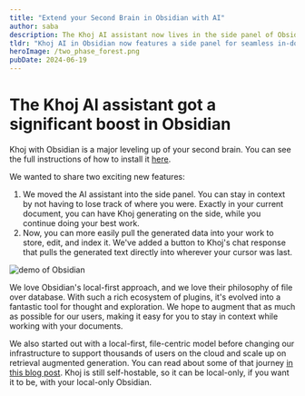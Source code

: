 ```yaml
---
title: "Extend your Second Brain in Obsidian with AI"
author: saba
description: The Khoj AI assistant now lives in the side panel of Obsidian, allowing you to stay in context while generating text. You can also easily pull the generated data into your work to store, edit, and index it.
tldr: "Khoj AI in Obsidian now features a side panel for seamless in-document assistance and a button for easy text integration, enhancing its compatibility with Obsidian's local-first philosophy and maintaining options for cloud scalability or local-only use."
heroImage: /two_phase_forest.png
pubDate: 2024-06-19
---
```


# The Khoj AI assistant got a significant boost in Obsidian

Khoj with Obsidian is a major leveling up of your second brain. You can see the full instructions of how to install it [here](https://docs.khoj.dev/clients/obsidian/#setup). 

We wanted to share two exciting new features:
1. We moved the AI assistant into the side panel. You can stay in context by not having to lose track of where you were. Exactly in your current document, you can have Khoj generating on the side, while you continue doing your best work.
2. Now, you can more easily pull the generated data into your work to store, edit, and index it. We've added a button to Khoj's chat response that pulls the generated text directly into wherever your cursor was last.

![demo of Obsidian](https://assets.khoj.dev/obsidian_khoj_side_panel_pak_telemedicine.gif)

We love Obsidian's local-first approach, and we love their philosophy of file over database. With such a rich ecosystem of plugins, it's evolved into a fantastic tool for thought and exploration. We hope to augment that as much as possible for our users, making it easy for you to stay in context while working with your documents. 

We also started out with a local-first, file-centric model before changing our infrastructure to support thousands of users on the cloud and scale up on retrieval augmented generation. You can read about some of that journey [in this blog post](/posts/one-year-in). Khoj is still self-hostable, so it can be local-only, if you want it to be, with your local-only Obsidian.